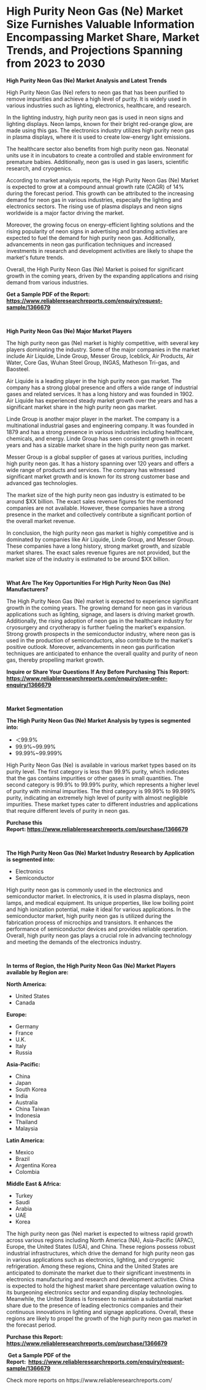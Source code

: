 <p><h1>High Purity Neon Gas (Ne) Market Size Furnishes Valuable Information Encompassing Market Share, Market Trends, and Projections Spanning from 2023 to 2030</h1></p><p><strong>High Purity Neon Gas (Ne) Market Analysis and Latest Trends</strong></p>
<p><p>High Purity Neon Gas (Ne) refers to neon gas that has been purified to remove impurities and achieve a high level of purity. It is widely used in various industries such as lighting, electronics, healthcare, and research.</p><p>In the lighting industry, high purity neon gas is used in neon signs and lighting displays. Neon lamps, known for their bright red-orange glow, are made using this gas. The electronics industry utilizes high purity neon gas in plasma displays, where it is used to create low-energy light emissions.</p><p>The healthcare sector also benefits from high purity neon gas. Neonatal units use it in incubators to create a controlled and stable environment for premature babies. Additionally, neon gas is used in gas lasers, scientific research, and cryogenics.</p><p>According to market analysis reports, the High Purity Neon Gas (Ne) Market is expected to grow at a compound annual growth rate (CAGR) of 14% during the forecast period. This growth can be attributed to the increasing demand for neon gas in various industries, especially the lighting and electronics sectors. The rising use of plasma displays and neon signs worldwide is a major factor driving the market.</p><p>Moreover, the growing focus on energy-efficient lighting solutions and the rising popularity of neon signs in advertising and branding activities are expected to fuel the demand for high purity neon gas. Additionally, advancements in neon gas purification techniques and increased investments in research and development activities are likely to shape the market's future trends.</p><p>Overall, the High Purity Neon Gas (Ne) Market is poised for significant growth in the coming years, driven by the expanding applications and rising demand from various industries.</p></p>
<p><strong>Get a Sample PDF of the Report:&nbsp; <a href="https://www.reliableresearchreports.com/enquiry/request-sample/1366679">https://www.reliableresearchreports.com/enquiry/request-sample/1366679</a></strong></p>
<p>&nbsp;</p>
<p><strong>High Purity Neon Gas (Ne) Major Market Players</strong></p>
<p><p>The high purity neon gas (Ne) market is highly competitive, with several key players dominating the industry. Some of the major companies in the market include Air Liquide, Linde Group, Messer Group, Iceblick, Air Products, Air Water, Core Gas, Wuhan Steel Group, INGAS, Matheson Tri-gas, and Baosteel.</p><p>Air Liquide is a leading player in the high purity neon gas market. The company has a strong global presence and offers a wide range of industrial gases and related services. It has a long history and was founded in 1902. Air Liquide has experienced steady market growth over the years and has a significant market share in the high purity neon gas market.</p><p>Linde Group is another major player in the market. The company is a multinational industrial gases and engineering company. It was founded in 1879 and has a strong presence in various industries including healthcare, chemicals, and energy. Linde Group has seen consistent growth in recent years and has a sizable market share in the high purity neon gas market.</p><p>Messer Group is a global supplier of gases at various purities, including high purity neon gas. It has a history spanning over 120 years and offers a wide range of products and services. The company has witnessed significant market growth and is known for its strong customer base and advanced gas technologies.</p><p>The market size of the high purity neon gas industry is estimated to be around $XX billion. The exact sales revenue figures for the mentioned companies are not available. However, these companies have a strong presence in the market and collectively contribute a significant portion of the overall market revenue.</p><p>In conclusion, the high purity neon gas market is highly competitive and is dominated by companies like Air Liquide, Linde Group, and Messer Group. These companies have a long history, strong market growth, and sizable market shares. The exact sales revenue figures are not provided, but the market size of the industry is estimated to be around $XX billion.</p></p>
<p>&nbsp;</p>
<p><strong>What Are The Key Opportunities For High Purity Neon Gas (Ne) Manufacturers?</strong></p>
<p><p>The High Purity Neon Gas (Ne) market is expected to experience significant growth in the coming years. The growing demand for neon gas in various applications such as lighting, signage, and lasers is driving market growth. Additionally, the rising adoption of neon gas in the healthcare industry for cryosurgery and cryotherapy is further fueling the market's expansion. Strong growth prospects in the semiconductor industry, where neon gas is used in the production of semiconductors, also contribute to the market's positive outlook. Moreover, advancements in neon gas purification techniques are anticipated to enhance the overall quality and purity of neon gas, thereby propelling market growth.</p></p>
<p><strong>Inquire or Share Your Questions If Any Before Purchasing This Report: <a href="https://www.reliableresearchreports.com/enquiry/pre-order-enquiry/1366679">https://www.reliableresearchreports.com/enquiry/pre-order-enquiry/1366679</a></strong></p>
<p>&nbsp;</p>
<p><strong>Market Segmentation</strong></p>
<p><strong>The High Purity Neon Gas (Ne) Market Analysis by types is segmented into:</strong></p>
<p><ul><li>＜99.9%</li><li>99.9%~99.99%</li><li>99.99%~99.999%</li></ul></p>
<p><p>High Purity Neon Gas (Ne) is available in various market types based on its purity level. The first category is less than 99.9% purity, which indicates that the gas contains impurities or other gases in small quantities. The second category is 99.9% to 99.99% purity, which represents a higher level of purity with minimal impurities. The third category is 99.99% to 99.999% purity, indicating an extremely high level of purity with almost negligible impurities. These market types cater to different industries and applications that require different levels of purity in neon gas.</p></p>
<p><strong>Purchase this Report:&nbsp;<a href="https://www.reliableresearchreports.com/purchase/1366679">https://www.reliableresearchreports.com/purchase/1366679</a></strong></p>
<p>&nbsp;</p>
<p><strong>The High Purity Neon Gas (Ne) Market Industry Research by Application is segmented into:</strong></p>
<p><ul><li>Electronics</li><li>Semiconductor</li></ul></p>
<p><p>High purity neon gas is commonly used in the electronics and semiconductor market. In electronics, it is used in plasma displays, neon lamps, and medical equipment. Its unique properties, like low boiling point and high ionization potential, make it ideal for various applications. In the semiconductor market, high purity neon gas is utilized during the fabrication process of microchips and transistors. It enhances the performance of semiconductor devices and provides reliable operation. Overall, high purity neon gas plays a crucial role in advancing technology and meeting the demands of the electronics industry.</p></p>
<p>&nbsp;</p>
<p><strong>In terms of Region, the High Purity Neon Gas (Ne) Market Players available by Region are:</strong></p>
<p>
    <p> <strong> North America: </strong>
        <ul>
            <li>United States</li>
            <li>Canada</li>
        </ul>
        </p> 
    <p> <strong> Europe: </strong>
        <ul>
            <li>Germany</li>
            <li>France</li>
            <li>U.K.</li>
            <li>Italy</li>
            <li>Russia</li>
        </ul>
        </p> 
    <p> <strong> Asia-Pacific: </strong>
        <ul>
            <li>China</li>
            <li>Japan</li>
            <li>South Korea</li>
            <li>India</li>
            <li>Australia</li>
            <li>China Taiwan</li>
            <li>Indonesia</li>
            <li>Thailand</li>
            <li>Malaysia</li>
        </ul>
        </p> 
    <p> <strong> Latin America: </strong>
        <ul>
            <li>Mexico</li>
            <li>Brazil</li>
            <li>Argentina Korea</li>
            <li>Colombia</li>
        </ul>
        </p> 
    <p> <strong> Middle East & Africa: </strong>
        <ul>
            <li>Turkey</li>
            <li>Saudi</li>
            <li>Arabia</li>
            <li>UAE</li>
            <li>Korea</li>
        </ul>
    </p>
    </p>
<p><p>The high purity neon gas (Ne) market is expected to witness rapid growth across various regions including North America (NA), Asia-Pacific (APAC), Europe, the United States (USA), and China. These regions possess robust industrial infrastructures, which drive the demand for high purity neon gas in various applications such as electronics, lighting, and cryogenic refrigeration. Among these regions, China and the United States are anticipated to dominate the market due to their significant investments in electronics manufacturing and research and development activities. China is expected to hold the highest market share percentage valuation owing to its burgeoning electronics sector and expanding display technologies. Meanwhile, the United States is foreseen to maintain a substantial market share due to the presence of leading electronics companies and their continuous innovations in lighting and signage applications. Overall, these regions are likely to propel the growth of the high purity neon gas market in the forecast period.</p></p>
<p><strong>Purchase this Report: <a href="https://www.reliableresearchreports.com/purchase/1366679">https://www.reliableresearchreports.com/purchase/1366679</a></strong></p>
<p>&nbsp;<strong>Get a Sample PDF of the Report:&nbsp;&nbsp;<a href="https://www.reliableresearchreports.com/enquiry/request-sample/1366679">https://www.reliableresearchreports.com/enquiry/request-sample/1366679</a></strong></p>
<p><strong></strong></p>
<p>Check more reports on https://www.reliableresearchreports.com/</p>